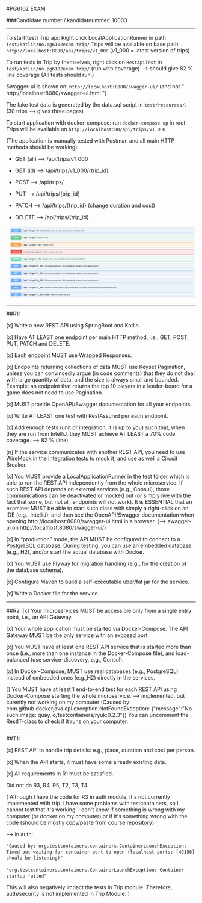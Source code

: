 #PG6102 EXAM 

###Candidate number / kandidatnummer: 10003
___

To start(test) Trip api:
Right click LocalApplicationRunner in path `test/kotlin/no.pg6102exam.trip/`
Trips will be available on base path `http://localhost:8080/api/trips/v1_000`
(v1_000 = latest version of trips)

To run tests in Trip by themselves, right click on 
`RestApiTest` in `test/kotlin/no.pg6102exam.trip/` (run with coverage)
--> should give 82 % line coverage
(All tests should run.)

Swagger-ui is shown on:
`http://localhost:8080/swagger-ui/`
(and not " http://localhost:8080/swagger-ui.html ")

The fake test data is generated by the data.sql script in
`test/resources/`.
(30 trips --> gives three pages)


To start application with docker-compose:
run `docker-compose up` in root
Trips will be available on `http://localhost:80/api/trips/v1_000`

(The application is manually tested with Postman and all main HTTP methods should be working)

* GET (all) --> /api/trips/v1_000

* GET (id) --> /api/trips/v1_000/{trip_id}

* POST --> /api/trips/

* PUT --> /api/trips/{trip_id}

* PATCH --> /api/trips/{trip_id}   (change duration and cost)

* DELETE --> /api/trips/{trip_id}

![alt text](swagger-ui_endpoints.png)

---


##R1: 

[x] Write a new REST API using SpringBoot and Kotlin.

[x] Have AT LEAST one endpoint per main HTTP method, i.e., GET, POST, PUT, PATCH and DELETE.

[x] Each endpoint MUST use Wrapped Responses.

[x] Endpoints returning collections of data MUST use Keyset Pagination, 
unless you can convincedly argue (in code comments) that they do not deal with large 
quantity of data, and the size is always small and bounded. Example: an endpoint that 
returns the top 10 players in a leader-board for a game does not need to use Pagination.

[x] MUST provide OpenAPI/Swagger documentation for all your endpoints.

[x] Write AT LEAST one test with RestAssured per each endpoint.

[x] Add enough tests (unit or integration, it is up to you) such that, 
when they are run from IntelliJ, they MUST achieve AT LEAST a 70% code coverage.
--> 82 % (line)

[n] If the service communicates with another REST API, you need to use 
WireMock in the integration tests to mock it, and use as well a Circuit Breaker.

[x] You MUST provide a LocalApplicationRunner in the 
test folder which is able to run the REST API independently from the whole 
microservice. If such REST API depends on external services (e.g., Consul), 
those communications can be deactivated or mocked out (or simply live with the 
fact that some, but not all, endpoints will not work). It is ESSENTIAL that an 
examiner MUST be able to start such class with simply a right-click on an IDE 
(e.g., IntelliJ), and then see the OpenAPI/Swagger documentation when opening 
http://localhost:8080/swagger-ui.html in a browser.
(--> swagger-ui on http://localhost:8080/swagger-ui/)
 
[x] In “production” mode, the API MUST be configured to connect to a PostgreSQL 
database. During testing, you can use an embedded database (e.g., H2), and/or 
start the actual database with Docker.

[x] You MUST use Flyway for migration handling (e.g., for the creation of the 
database schema).

[x] Configure Maven to build a self-executable uber/fat jar for the service.

[x] Write a Docker file for the service.

---

##R2: 
[x] Your microservices MUST be accessible only from a single entry point, i.e., 
an API Gateway.

[x] Your whole application must be started via Docker-Compose. The API Gateway MUST be 
the only service with an exposed port.

[x] You MUST have at least one REST API service that is started more than once (i.e., 
more than one instance in the Docker-Compose file), and load-balanced (use service-discovery, e.g., 
Consul).

[x] In Docker-Compose, MUST use real databases (e.g., PostgreSQL) instead of 
embedded ones (e.g.,H2) directly in the services.

[] You MUST have at least 1 end-to-end test for each REST API using Docker-Compose 
starting the whole microservice.
--> implemented, but curently not working on my computer
(Caused by: com.github.dockerjava.api.exception.NotFoundException: 
{"message":"No such image: quay.io/testcontainers/ryuk:0.2.3"})
You can uncomment the RestIT-class to check if it runs on your computer.

---

##T1:

[x] REST API to handle trip details: e.g., place, duration and cost per person.

[x] When the API starts, it must have some already existing data.

[x] All requirements in R1 must be satisfied.


Did not do R3, R4, R5, T2, T3, T4.

(
Although I have the code for R3 in auth module, it´s not currently implemented with trip.
I have some problems with testcontainers, so I cannot test that it's working.
I don't know if something is wrong with my computer (or docker on my computer)
or if it's something wrong with the code (should be mostly copy/paste from course repository)


--> in auth: 

    "Caused by: org.testcontainers.containers.ContainerLaunchException: Timed out waiting for container port to open (localhost ports: [49156] should be listening)"
    
    "org.testcontainers.containers.ContainerLaunchException: Container startup failed"
            
This will also negatively impact the tests in Trip module.
Therefore, auth/security is not implemented in Trip Module.
)
